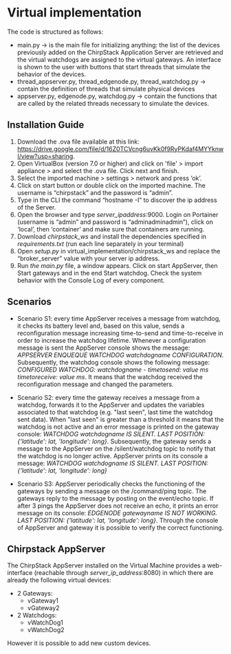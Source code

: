 # Virtual implementation
 
The code is structured as follows:
* main.py → is the main file for initializing anything: the list of the devices previously added on the ChirpStack Application Server are retrieved and the virtual watchdogs are assigned to the virtual gateways. An interface is shown to the user with buttons that start threads that simulate the behavior of the devices.
* thread_appserver.py, thread_edgenode.py, thread_watchdog.py → contain the definition of threads that simulate physical devices
* appserver.py, edgenode.py, watchdog.py → contain the functions that are called by the related threads necessary to simulate the devices.

## Installation Guide
1. Download the .ova file available at this link: https://drive.google.com/file/d/16Z0TCVcng6uvKk0f9RyPKdaf4MYYknwI/view?usp=sharing.
2. Open VirtualBox (version 7.0 or higher) and click on 'file' > import appliance > and select the .ova file. Click next and finish.
3. Select the imported machine > settings > network and press ‘ok’.
4. Click on start button or double click on the imported machine. The username is “chirpstack” and the password is “admin”. 
5. Type in the CLI the command “hostname -I” to discover the ip address of the Server.
6. Open the browser and type *server_ipaddress*:9000. Login on Portainer (username is “admin” and password is “adminadminadmin”), click on ‘local’, then ‘container’ and make sure that containers are running.
7. Download *chirpstack_ws* and install the dependencies specified in *requirements.txt* (run each line separately in your terminal)
8. Open *setup.py* in virtual_implementation/chirpstack_ws and replace the “broker_server” value with your server ip address.
9. Run *the main.py* file, a window appears. Click on start AppServer, then Start gateways and in the end Start watchdog. Check the system behavior with the Console Log of every component.

## Scenarios
* Scenario S1: every time AppServer receives a message from watchdog, it checks its battery level and, based on this value, sends a reconfiguration message increasing time-to-send and time-to-receive in order to increase the watchdog lifetime. Whenever a configuration message is sent the AppServer console shows the message: *APPSERVER ENQUEQUE WATCHDOG watchdogname CONFIGURATION*. Subsequently, the watchdog console shows the following message: *CONFIGURED WATCHDOG: watchdogname - timetosend: value ms timetoreceive: value ms*. It means that the watchdog received the reconfiguration message and changed the parameters.

* Scenario S2: every time the gateway receives a message from a watchdog, forwards it to the AppServer and updates the variables associated to that watchdog (e.g. "last seen", last time the watchdog sent data). When "last seen" is greater than a threshold it means that the watchdog is not active and an error message is printed on the gateway console: *WATCHDOG watchdogname IS SILENT. LAST POSITION: {'latitude': lat, 'longitude': long}*. Subsequently, the gateway sends a message to the AppServer on the /silent/watchdog topic to notify that the watchdog is no longer active. AppServer prints on its console a message: *WATCHDOG watchdogname IS SILENT. LAST POSITION:{'latitude': lat, 'longitude': long}*

* Scenario S3: AppServer periodically checks the functioning of the gateways by sending a message on the /command/ping topic. The gateways reply to the message by posting on the event/echo topic. If after 3 pings the AppServer does not receive an echo, it prints an error message on its console: *EDGENODE gatewayname IS NOT WORKING. LAST POSITION: {'latitude': lat, 'longitude': long}*. Through the console of AppServer and gateway it is possible to verify the correct functioning.


## Chirpstack AppServer
The ChirpStack AppServer installed on the Virtual Machine provides a web-interface (reachable through *server_ip_address*:8080) in which there are already the following virtual devices:
* 2 Gateways:
    * vGateway1
    * vGateway2
* 2 Watchdogs:
    * vWatchDog1	
    * vWatchDog2

However it is possible to add new custom devices.
